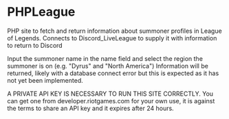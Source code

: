 # PHPLeague
PHP site to fetch and return information about summoner profiles in League of Legends. Connects to Discord_LiveLeague to supply it with information to return to Discord

Input the summoner name in the name field and select the region the summoner is on (e.g. "Dyrus" and "North America")
Information will be returned, likely with a database connect error but this is expected as it has not yet been implemented.

A PRIVATE API KEY IS NECESSARY TO RUN THIS SITE CORRECTLY. You can get one from developer.riotgames.com for your own use, it is against the terms to share an API key and it expires after 24 hours.
